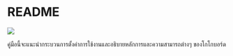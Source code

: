 # README

![](https://lh5.googleusercontent.com/mBH9ZWpZhPVcHria09SVsobr4TY3u-XCZu_kBpeBL1knqV_sCDlz6png8QJQMgMQ1AUdbqkgDe-gJi84KUJjU2PMo-s75Mc3Jzuma7lG_YBoS45VLq2fqDc4yOsyf8hs0_b0YZTb)

คู่มือนี้จะแนะนำกระบวนการตั้งค่าการใช้งานและอธิบายหลักการและความสามารถต่างๆ ของโกโกบอร์ด

